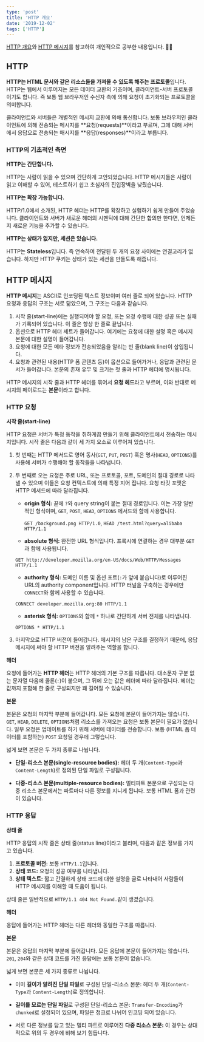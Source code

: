 ```yaml
---
type: 'post'
title: 'HTTP 개요'
date: '2019-12-02'
tags: ['HTTP']
---
```


[HTTP 개요](https://developer.mozilla.org/ko/docs/Web/HTTP/Overview)와 [HTTP 메시지](https://developer.mozilla.org/ko/docs/Web/HTTP/Messages)를 참고하여 개인적으로 공부한 내용입니다. 👩‍💻

## HTTP

**HTTP는 HTML 문서와 같은 리소스들을 가져올 수 있도록 해주는 프로토콜**입니다. HTTP는 웹에서 이루어지는 모든 데이터 교환의 기초이며, 클라이언트-서버 프로토콜이기도 합니다. 즉 보통 웹 브라우저인 수신자 측에 의해 요청이 초기화되는 프로토콜을 의미합니다.

클라이언트와 서버들은 개별적인 메시지 교환에 의해 통신합니다. 보통 브라우저인 클라이언트에 의해 전송되는 메시지를 **요청(requests)**이라고 부르며, 그에 대해 서버에서 응답으로 전송되는 매시지를 **응답(responses)**이라고 부릅니다.

### HTTP의 기초적인 측면

**HTTP는 간단합니다.**

HTTP는 사람이 읽을 수 있으며 간단하게 고안되었습니다. HTTP 메시지들은 사람이 읽고 이해할 수 있어, 테스트하기 쉽고 초심자의 진입장벽을 낮췄습니다.

**HTTP는 확장 가능합니다.**

HTTP/1.0에서 소개된, HTTP 헤더는 HTTP를 확장하고 실험하기 쉽게 만들어 주었습니다. 클라이언트와 서버가 새로운 헤더의 시멘틱에 대해 간단한 합의만 한다면, 언제든지 새로운 기능을 추가할 수 있습니다.

**HTTP는 상태가 없지만, 세션은 있습니다.**

HTTP는 **Stateless**입니다. 즉 연속하여 전달된 두 개의 요청 사이에는 연결고리가 없습니다. 하지만 HTTP 쿠키는 상태가 있는 세션을 만들도록 해줍니다.

## HTTP 메시지

**HTTP 메시지**는 ASCII로 인코딩된 텍스트 정보이며 여러 줄로 되어 있습니다. HTTP 요청과 응답의 구조는 서로 닮았으며, 그 구조는 다음과 같습니다.

1. 시작 줄(start-line)에는 실행되어야 할 요청, 또는 요청 수행에 대한 성공 또는 실패가 기록되어 있습니다. 이 줄은 항상 한 줄로 끝납니다.
2. 옵션으로 HTTP 헤더 세트가 들어갑니다. 여기에는 요청에 대한 설명 혹은 메시지 본문에 대한 설명이 들어갑니다.
3. 요청에 대한 모든 메타 정보가 전송되었음을 알리는 빈 줄(blank line)이 삽입됩니다.
4. 요청과 관련된 내용(HTTP 폼 콘텐츠 등)이 옵션으로 들어가거나, 응답과 관련된 문서가 들어갑니다. 본문의 존재 유무 및 크기는 첫 줄과 HTTP 헤더에 명시됩니다.

HTTP 메시지의 시작 줄과 HTTP 헤더를 묶어서 **요청 헤드**라고 부르며, 이와 반대로 메시지의 페이로드는 **본문**이라고 합니다.

### HTTP 요청

**시작 줄(start-line)**

HTTP 요청은 서버가 특정 동작을 취하게끔 만들기 위해 클라이언트에서 전송하는 메시지입니다. 시작 줄은 다음과 같이 세 가지 요소로 이루어져 있습니다.

1. 첫 번째는 HTTP 메서드로 영어 동사(`GET`, `PUT`, `POST`) 혹은 명사(`HEAD`, `OPTIONS`)를 사용해 서버가 수행해야 할 동작들을 나타냅니다.

2. 두 번째로 오는 요청은 주로 URL, 또는 프로토콜, 포트, 도메인의 절대 경로로 나타낼 수 있으며 이들은 요청 컨텍스트에 의해 특정 지어 집니다. 요청 타깃 포맷은 HTTP 메서드에 따라 달라집니다.

   - **origin 형식:** 끝에 `?`와 query string이 붙는 절대 경로입니다. 이는 가장 일반적인 형식이며, `GET`, `POST`, `HEAD`, `OPTIONS` 메서드와 함께 사용합니다.

     `GET /background.png HTTP/1.0`, `HEAD /test.html?query=alibaba HTTP/1.1`

   - **absolute 형식:** 완전한 URL 형식입니다. 프록시에 연결하는 경우 대부분 `GET`과 함께 사용됩니다.

   `GET http://developer.mozilla.org/en-US/docs/Web/HTTP/Messages HTTP/1.1`

   - **authority 형식:** 도메인 이름 및 옵션 포트(`:`가 앞에 붙습니다)로 이루어진 URL의 authority component입니다. HTTP 터널을 구축하는 경우에만 `CONNECT`와 함께 사용할 수 있습니다.

   `CONNECT developer.mozilla.org:80 HTTP/1.1`

   - **asterisk 형식:** `OPTIONS`와 함께 `*` 하나로 간단하게 서버 전체를 나타냅니다.

   `OPTIONS * HTTP/1.1`

3. 마지막으로 HTTP 버전이 들어갑니다. 메시지의 남은 구조를 결정하기 때문에, 응답 메시지에 써야 할 HTTP 버전을 알려주는 역할을 합니다.

**헤더**

요청에 들어가는 **HTTP 헤더**는 HTTP 헤더의 기본 구조를 따릅니다. 대소문자 구분 없는 문자열 다음에 콜론(`:`)이 붙으며, 그 뒤에 오는 값은 헤더에 따라 달라집니다. 헤더는 값까지 포함해 한 줄로 구성되지만 꽤 길어질 수 있습니다.

**본문**

본문은 요청의 마지막 부분에 들어갑니다. 모든 요청에 본문이 들어가지는 않습니다. `GET`, `HEAD`, `DELETE`, `OPTIONS`처럼 리소스를 가져오는 요청은 보통 본문이 필요가 없습니다. 일부 요청은 업데이트를 하기 위해 서버에 데이터를 전송합니다. 보통 (HTML 폼 데이터를 포함하는) `POST` 요청일 경우에 그렇습니다.

넓게 보면 본문은 두 가지 종류로 나뉩니다.

- **단일-리소스 본문(single-resource bodies):** 헤더 두 개(`Content-Type`과 `Content-Length`)로 정의된 단일 파일로 구성됩니다.

- **다중-리소스 본문(multiple-resource bodies):** 멀티파트 본문으로 구성되는 다중 리소스 본문에서는 파트마다 다른 정보를 지니게 됩니다. 보통 HTML 폼과 관련이 있습니다.

### HTTP 응답

**상태 줄**

HTTP 응답의 시작 줄은 상태 줄(status line)이라고 불리며, 다음과 같은 정보를 가지고 있습니다.

1. **프로토콜 버전:** 보통 `HTTP/1.1`입니다.
2. **상태 코드:** 요청의 성공 여부를 나타냅니다.
3. **상태 텍스트:** 짧고 간결하게 상태 코드에 대한 설명을 글로 나타내어 사람들이 HTTP 메시지를 이해할 때 도움이 됩니다.

상태 줄은 일반적으로 `HTTP/1.1 404 Not Found.`같이 생겼습니다.

**헤더**

응답에 들어가는 HTTP 헤더는 다른 헤더와 동일한 구조를 따릅니다.

**본문**

본문은 응답의 마지막 부분에 들어갑니다. 모든 응답에 본문이 들어가지는 않습니다. `201`, `204`와 같은 상태 코드를 가진 응답에는 보통 본문이 없습니다.

넓게 보면 본문은 세 가지 종류로 나뉩니다.

- 이미 **길이가 알려진 단일 파일**로 구성된 단일-리소스 본문: 헤더 두 개(`Content-Type`과 `Content-Length`)로 정의합니다.

- **길이를 모르는 단일 파일**로 구성된 단일-리소스 본문: `Transfer-Encoding`가 `chunked`로 설정되어 있으며, 파일은 청크로 나뉘어 인코딩 되어 있습니다.

- 서로 다른 정보를 담고 있는 멀티 파트로 이루어진 **다중 리소스 본문:** 이 경우는 상대적으로 위의 두 경우에 비해 보기 힘듭니다.
